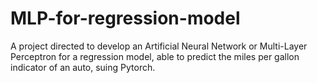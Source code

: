# MLP-for-regression-model
A project directed to develop an Artificial Neural Network or Multi-Layer Perceptron for a regression model, able to predict the miles per gallon indicator of an auto, suing Pytorch.

